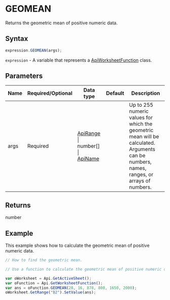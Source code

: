 # GEOMEAN

Returns the geometric mean of positive numeric data.

## Syntax

```javascript
expression.GEOMEAN(args);
```

`expression` - A variable that represents a [ApiWorksheetFunction](../ApiWorksheetFunction.md) class.

## Parameters

| **Name** | **Required/Optional** | **Data type** | **Default** | **Description** |
| ------------- | ------------- | ------------- | ------------- | ------------- |
| args | Required | [ApiRange](../../ApiRange/ApiRange.md) \| number[] \| [ApiName](../../ApiName/ApiName.md) |  | Up to 255 numeric values for which the geometric mean will be calculated. Arguments can be numbers, names, ranges, or arrays of numbers. |

## Returns

number

## Example

This example shows how to calculate the geometric mean of positive numeric data.

```javascript editor-xlsx
// How to find the geometric mean.

// Use a function to calculate the geometric mean of positive numeric data.

var oWorksheet = Api.GetActiveSheet();
var oFunction = Api.GetWorksheetFunction();
var ans = oFunction.GEOMEAN(28, 16, 878, 800, 1650, 2000);
oWorksheet.GetRange("B2").SetValue(ans);


```
